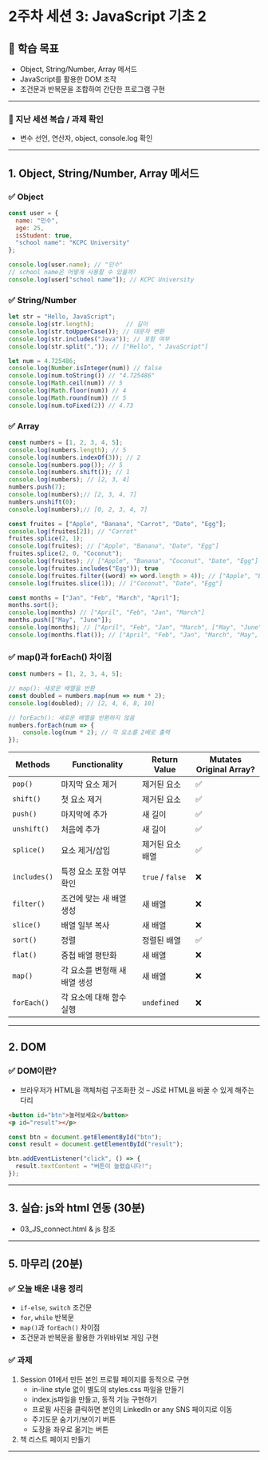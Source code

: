 # 2주차 세션 3: JavaScript 기초 2

## 🎯 학습 목표
- Object, String/Number, Array 메서드
- JavaScript를 활용한 DOM 조작
- 조건문과 반복문을 조합하여 간단한 프로그램 구현

---
### 📝 지난 세션 복습 / 과제 확인
- 변수 선언, 연산자, object, console.log 확인

---

## 1. Object, String/Number, Array 메서드

### ✅ Object
```js
const user = {
  name: "민수",
  age: 25,
  isStudent: true, 
  "school name": "KCPC University"
};

console.log(user.name); // "민수"
// school name은 어떻게 사용할 수 있을까?
console.log(user["school name"]); // KCPC University
```

### ✅ String/Number
```js
let str = "Hello, JavaScript";
console.log(str.length);         // 길이
console.log(str.toUpperCase()); // 대문자 변환
console.log(str.includes("Java")); // 포함 여부
console.log(str.split(",")); // ["Hello", " JavaScript"]

let num = 4.725486;
console.log(Number.isInteger(num)) // false
console.log(num.toString()) // "4.725486"
console.log(Math.ceil(num)) // 5
console.log(Math.floor(num)) // 4
console.log(Math.round(num)) // 5
console.log(num.toFixed(2)) // 4.73
```

### ✅ Array
```js
const numbers = [1, 2, 3, 4, 5];
console.log(numbers.length); // 5
console.log(numbers.indexOf(3)); // 2
console.log(numbers.pop()); // 5
console.log(numbers.shift()); // 1 
console.log(numbers); // [2, 3, 4]
numbers.push(7);
console.log(numbers);// [2, 3, 4, 7] 
numbers.unshift(0);
console.log(numbers);// [0, 2, 3, 4, 7] 

const fruites = ["Apple", "Banana", "Carrot", "Date", "Egg"];
console.log(fruites[2]); // "Carrot"
fruites.splice(2, 1);
console.log(fruites); // ["Apple", "Banana", "Date", "Egg"]
fruites.splice(2, 0, "Coconut");
console.log(fruites); // ["Apple", "Banana", "Coconut", "Date", "Egg"]
console.log(fruites.includes("Egg")); true
console.log(fruites.filter((word) => word.length > 4)); // ["Apple", "Banana", "Coconut"]
console.log(fruites.slice(1)); // ["Coconut", "Date", "Egg"]

const months = ["Jan", "Feb", "March", "April"];
months.sort();
console.log(months) // ["April", "Feb", "Jan", "March"]
months.push(["May", "June"]);
console.log(months); // ["April", "Feb", "Jan", "March", ["May", "June"]]
console.log(months.flat()); // ["April", "Feb", "Jan", "March", "May", "June"]

```

### ✅ map()과 forEach() 차이점
```js
const numbers = [1, 2, 3, 4, 5];

// map(): 새로운 배열을 반환
const doubled = numbers.map(num => num * 2);
console.log(doubled); // [2, 4, 6, 8, 10]

// forEach(): 새로운 배열을 반환하지 않음
numbers.forEach(num => {
    console.log(num * 2); // 각 요소를 2배로 출력
});
```

| Methods      | Functionality     | Return Value     | Mutates Original Array? |
|--------------|-------------------|------------------|----------------|
| `pop()`      | 마지막 요소 제거         | 제거된 요소           | ✅              |
| `shift()`    | 첫 요소 제거           | 제거된 요소           | ✅              |
| `push()`     | 마지막에 추가           | 새 길이             | ✅              |
| `unshift()`  | 처음에 추가            | 새 길이             | ✅              |
| `splice()`   | 요소 제거/삽입          | 제거된 요소 배열        | ✅              |
| `includes()` | 특정 요소 포함 여부 확인    | `true` / `false` | ❌              |
| `filter()`   | 조건에 맞는 새 배열 생성    | 새 배열             | ❌              |
| `slice()`    | 배열 일부 복사          | 새 배열             | ❌              |
| `sort()`     | 정렬                | 정렬된 배열           | ✅              |
| `flat()`     | 중첩 배열 평탄화         | 새 배열             | ❌              |
| `map()`      | 각 요소를 변형해 새 배열 생성 | 새 배열             | ❌              |
| `forEach()`  | 각 요소에 대해 함수 실행    | `undefined`      | ❌              |

---

## 2. DOM
### ✅ DOM이란?
- 브라우저가 HTML을 객체처럼 구조화한 것 – JS로 HTML을 바꿀 수 있게 해주는 다리
```html
<button id="btn">눌러보세요</button>
<p id="result"></p>
```
```js
const btn = document.getElementById("btn");
const result = document.getElementById("result");

btn.addEventListener("click", () => {
  result.textContent = "버튼이 눌렸습니다!";
});

```
---

## 3. 실습: js와 html 연동 (30분)

- 03_JS_connect.html & js 참조
---

## 5. 마무리 (20분)
### ✅ 오늘 배운 내용 정리
- `if-else`, `switch` 조건문
- `for`, `while` 반복문
- `map()`과 `forEach()` 차이점
- 조건문과 반복문을 활용한 가위바위보 게임 구현

### ✅ 과제
1. Session 01에서 만든 본인 프로필 페이지를 동적으로 구현
   - in-line style 없이 별도의 styles.css 파일을 만들기
   - index.js파일을 만들고, 동적 기능 구현하기
   - 프로필 사진을 클릭하면 본인의 LinkedIn or any SNS 페이지로 이동
   - 주기도문 숨기기/보이기 버튼
   - 도장을 좌우로 옮기는 버튼
2. 책 리스트 페이지 만들기
---
